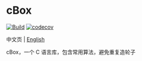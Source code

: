 # cBox

[![Build](https://github.com/enkiller/cbox/actions/workflows/action.yml/badge.svg)](https://github.com/enkiller/cbox/actions/workflows/action.yml)
[![codecov](https://codecov.io/gh/enkiller/cbox/branch/master/graph/badge.svg?token=65DPVSWYWI)](https://codecov.io/gh/enkiller/cbox)

中文页 | [English](README.md)

cBox，一个 C 语言库，包含常用算法，避免重复造轮子
